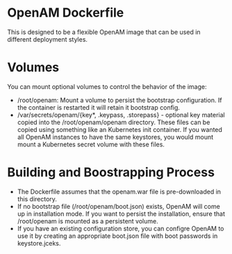 # OpenAM Dockerfile 


This is designed to be a flexible OpenAM image that can be used in 
different deployment styles.

# Volumes 

You can mount optional volumes to control the behavior of the image:

* /root/openam: Mount a volume to persist the bootstrap configuration.
If the container is restarted it will retain it bootstrap config.
* /var/secrets/openam/{key*, .keypass, .storepass}  - optional key
material copied into the /root/openam/openam directory. These files 
can be copied using something like an Kubernetes init container. If you
wanted all OpenAM instances to have the same keystores, you would mount
mount a Kubernetes secret volume with these files.

# Building and Boostrapping Process

* The Dockerfile assumes that the openam.war file is pre-downloaded in this directory.
* If no bootstrap file (/root/openam/boot.json) exists, OpenAM will come up in installation mode. 
If you want to persist the installation, ensure that /root/openam is mounted as a persistent volume. 
* If you have an existing configuration store, you can configre OpenAM to use it by creating 
an appropriate boot.json file with boot passwords in keystore.jceks.

